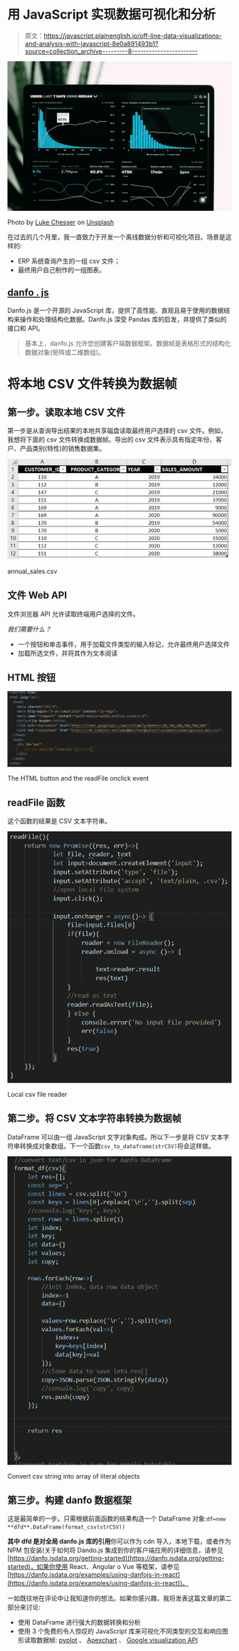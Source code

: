 # 用 JavaScript 实现数据可视化和分析

> 原文：<https://javascript.plainenglish.io/off-line-data-visualizations-and-analysis-with-javascript-8e0a891493b1?source=collection_archive---------8----------------------->

![](img/400bf6882d5a6146059be8375a05d185.png)

Photo by [Luke Chesser](https://unsplash.com/@lukechesser?utm_source=unsplash&utm_medium=referral&utm_content=creditCopyText) on [Unsplash](https://unsplash.com/s/photos/data?utm_source=unsplash&utm_medium=referral&utm_content=creditCopyText)

在过去的几个月里，我一直致力于开发一个离线数据分析和可视化项目。场景是这样的:

*   ERP 系统查询产生的一组 csv 文件；
*   最终用户自己制作的一组图表。

## [danfo . js](https://danfo.jsdata.org/)

Danfo.js 是一个开源的 JavaScript 库，提供了高性能、直观且易于使用的数据结构来操作和处理结构化数据。Danfo.js 深受 Pandas 库的启发，并提供了类似的接口和 API。

> 基本上，danfo.js 允许您创建客户端数据框架。数据帧是表格形式的结构化数据对象(矩阵或二维数组)。

# 将本地 CSV 文件转换为数据帧

## **第一步。读取本地 CSV 文件**

第一步是从查询导出结果的本地共享磁盘读取最终用户选择的 csv 文件。例如，我想将下面的 csv 文件转换成数据帧。导出的 csv 文件表示具有指定年份、客户、产品类别(特性)的销售数据集。

![](img/0ab29f5a45b41c936fd9d613a678e2ab.png)

annual_sales.csv

## **文件 Web API**

文件浏览器 API 允许读取终端用户选择的文件。

*我们需要什么？*

*   一个按钮和单击事件，用于加载文件类型的输入标记，允许最终用户选择文件
*   加载所选文件，并将其作为文本阅读

## **HTML 按钮**

![](img/28aca1aaca9ce596285dcceff102a1ff.png)

The HTML button and the readFile onclick event

## readFile 函数

这个函数的结果是 CSV 文本字符串。

![](img/8c0c6947f00b2e2eeee271161f4fdb39.png)

Local csv file reader

## 第二步。将 CSV 文本字符串转换为数据帧

DataFrame 可以由一组 JavaScript 文字对象构成。所以下一步是将 CSV 文本字符串转换成对象数组。下一个函数`csv_to_dataframe(strCSV)`将会这样做。

![](img/36e38ad4a8c4bde49ba9ea59a893abda.png)

Convert csv string into array of literal objects

## 第三步。构建 danfo 数据框架

这是最简单的一步。只需根据前面函数的结果构造一个 DataFrame 对象:`df=new **dfd**.DataFrame(format_csv(strCSV))`

**其中 dfd 是对全局 danfo.js 库的引用**你可以作为 cdn 导入，本地下载，或者作为 NPM 包安装(关于如何将 Dando.js 集成到你的客户端应用的详细信息，请参见[https://danfo.jsdata.org/getting-started](https://danfo.jsdata.org/getting-started)，如果你使用 React、Angular o Vue 等框架，请参见[https://danfo.jsdata.org/examples/using-danfojs-in-react](https://danfo.jsdata.org/examples/using-danfojs-in-react))。

一如既往地在评论中让我知道你的想法。如果你感兴趣，我将发表这篇文章的第二部分来讨论:

*   使用 DataFrame 进行强大的数据转换和分析
*   使用 3 个免费的令人惊叹的 JavaScript 库来可视化不同类型的交互和响应图形读取数据帧: [pyplot](https://plotly.com/javascript/) 、 [Apexchart](https://apexcharts.com/) 、 [Google visualization API](https://developers.google.com/chart/interactive/docs/reference)